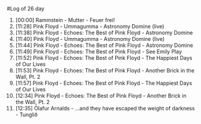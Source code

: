 #Log of 26 day

1. [00:00] Rammstein - Mutter - Feuer frei!
1. [11:28] Pink Floyd - Ummagumma - Astronomy Domine (live)
1. [11:38] Pink Floyd - Echoes: The Best of Pink Floyd - Astronomy Domine
1. [11:40] Pink Floyd - Ummagumma - Astronomy Domine (live)
1. [11:44] Pink Floyd - Echoes: The Best of Pink Floyd - Astronomy Domine
1. [11:49] Pink Floyd - Echoes: The Best of Pink Floyd - See Emily Play
1. [11:52] Pink Floyd - Echoes: The Best of Pink Floyd - The Happiest Days of Our Lives
1. [11:53] Pink Floyd - Echoes: The Best of Pink Floyd - Another Brick in the Wall, Pt. 2
1. [11:57] Pink Floyd - Echoes: The Best of Pink Floyd - The Happiest Days of Our Lives
1. [12:34] Pink Floyd - Echoes: The Best of Pink Floyd - Another Brick in the Wall, Pt. 2
1. [12:35] Ólafur Arnalds - ...and they have escaped the weight of darkness - Tunglið
